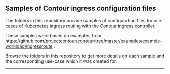 ## Samples of Contour ingress configuration files

The folders in this repository provide samples of configuration files for use-cases of Kubernetes ingress routing with the [Contour ingress controller](https://projectcontour.io/).

These samples were based on examples from https://github.com/projectcontour/contour/tree/master/examples/example-workload/ingressroute .

Browse the folders in this repository to get more details on each sample and the corresponding use-case which it was created for.

---